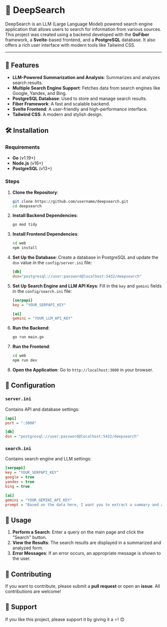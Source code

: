 
# 👻 DeepSearch

DeepSearch is an LLM (Large Language Model) powered search engine application that allows users to search for information from various sources. This project was created using a backend developed with the **GoFiber** framework, a **Svelte**-based frontend, and a **PostgreSQL** database. It also offers a rich user interface with modern tools like Tailwind CSS.

---

## 🚀 Features

- **LLM-Powered Summarization and Analysis**: Summarizes and analyzes search results.
- **Multiple Search Engine Support**: Fetches data from search engines like Google, Yandex, and Bing.
- **PostgreSQL Database**: Used to store and manage search results.
- **Fiber Framework**: A fast and scalable backend.
- **Svelte Frontend**: A user-friendly and high-performance interface.
- **Tailwind CSS**: A modern and stylish design.



## 🛠️ Installation

### Requirements

- **Go** (v1.19+)
- **Node.js** (v16+)
- **PostgreSQL** (v13+)

### Steps

1.  **Clone the Repository**:
    ```bash
    git clone https://github.com/username/deepsearch.git
    cd deepsearch
    ```

2.  **Install Backend Dependencies**:
    ```bash
    go mod tidy
    ```

3.  **Install Frontend Dependencies**:
    ```bash
    cd web
    npm install
    ```

4.  **Set Up the Database**:
    Create a database in PostgreSQL and update the `dsn` value in the `config/server.ini` file:
    ```ini
    [db]
    dsn="postgresql://user:password@localhost:5432/deepsearch"
    ```

5.  **Set Up Search Engine and LLM API Keys**:
    Fill in the `key` and `gemini` fields in the `config/search.ini` file:
    ```ini
    [serpapi]
    key = "YOUR_SERPAPI_KEY"

    [ai]
    gemini = "YOUR_LLM_API_KEY"
    ```

6.  **Run the Backend**:
    ```bash
    go run main.go
    ```

7.  **Run the Frontend**:
    ```bash
    cd web
    npm run dev
    ```

8.  **Open the Application**:
    Go to `http://localhost:3000` in your browser.


## 🔧 Configuration

### `server.ini`
Contains API and database settings:
```ini
[api]
port = ":3000"

[db]
dsn = "postgresql://user:password@localhost:5432/deepsearch"
```

### `search.ini`
Contains search engine and LLM settings:
```ini
[serpapi]
key = "YOUR_SERPAPI_KEY"
google = true
yandex = true
bing = true

[ai]
gemini = "YOUR_GEMINI_API_KEY"
prompt = "Based on the data here, I want you to extract a summary and analyze it..."
```


## 📜 Usage

1.  **Perform a Search**: Enter a query on the main page and click the "Search" button.
2.  **View the Results**: The search results are displayed in a summarized and analyzed form.
3.  **Error Messages**: If an error occurs, an appropriate message is shown to the user.


## 🤝 Contributing

If you want to contribute, please submit a **pull request** or open an **issue**. All contributions are welcome!


## 🌟 Support

If you like this project, please support it by giving it a ⭐! 😊
